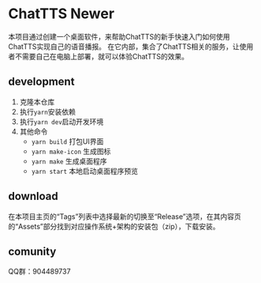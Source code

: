 # ChatTTS Newer

本项目通过创建一个桌面软件，来帮助ChatTTS的新手快速入门如何使用ChatTTS实现自己的语音播报。
在它内部，集合了ChatTTS相关的服务，让使用者不需要自己在电脑上部署，就可以体验ChatTTS的效果。

## development

1. 克隆本仓库
2. 执行`yarn`安装依赖
3. 执行`yarn dev`启动开发环境
4. 其他命令
    - `yarn build` 打包UI界面
    - `yarn make-icon` 生成图标
    - `yarn make` 生成桌面程序
    - `yarn start` 本地启动桌面程序预览

## download

在本项目主页的“Tags”列表中选择最新的切换至“Release”选项，在其内容页的“Assets”部分找到对应操作系统+架构的安装包（zip），下载安装。

## comunity

QQ群：904489737
